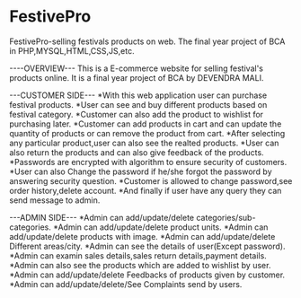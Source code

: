 # FestivePro
FestivePro-selling festivals products on web. The final year project of BCA in PHP,MYSQL,HTML,CSS,JS,etc.

----OVERVIEW---
This is a E-commerce website for selling festival's products online.
It is a final year project of BCA by DEVENDRA MALI.

---CUSTOMER SIDE---
*With this web application user can purchase festival products.
*User can see and buy different products based on festival category.
*Customer can also add the product to wishlist for purchasing later.
*Customer can add products in cart and can update the quantity of products or can remove the product from cart.
*After selecting any particular product,user can also see the realted products.
*User can also return the products and can also give feedback of the products.
*Passwords are encrypted with algorithm to ensure security of customers.
*User can also Change the password if he/she forgot the password by answering security question.
*Customer is allowed to change password,see order history,delete account.
*And finally if user have any query they can send message to admin.

---ADMIN SIDE---
*Admin can add/update/delete categories/sub-categories.
*Admin can add/update/delete product units.
*Admin can add/update/delete products with image.
*Admin can add/update/delete Different areas/city.
*Admin can see the details of user(Except password).
*Admin can examin sales details,sales return details,payment details.
*Admin can also see the products which are added to wishlist by user.
*Admin can add/update/delete Feedbacks of products given by customer.
*Admin can add/update/delete/See Complaints send by users.
